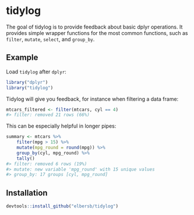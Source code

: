 
<!-- README.md is generated from README.Rmd. Please edit that file -->

# tidylog

The goal of tidylog is to provide feedback about basic dplyr operations.
It provides simple wrapper functions for the most common functions, such
as `filter`, `mutate`, `select`, and `group_by`.

## Example

Load `tidylog` after `dplyr`:

``` r
library("dplyr")
library("tidylog")
```

Tidylog will give you feedback, for instance when filtering a data
frame:

``` r
mtcars_filtered <- filter(mtcars, cyl == 4)
#> filter: removed 21 rows (66%)
```

This can be especially helpful in longer pipes:

``` r
summary <- mtcars %>%
    filter(mpg > 15) %>%
    mutate(mpg_round = round(mpg)) %>%
    group_by(cyl, mpg_round) %>%
    tally()
#> filter: removed 6 rows (19%) 
#> mutate: new variable 'mpg_round' with 15 unique values 
#> group_by: 17 groups [cyl, mpg_round]
```

## Installation

``` r
devtools::install_github("elbersb/tidylog")
```
